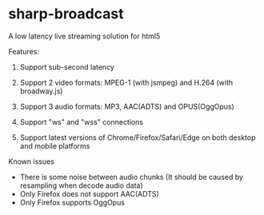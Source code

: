 # sharp-broadcast
A low latency live streaming solution for html5

Features:

1. Support sub-second latency

2. Support 2 video formats: MPEG-1 (with jsmpeg) and H.264 (with broadway.js)

3. Support 3 audio formats: MP3, AAC(ADTS) and OPUS(OggOpus)

4. Support "ws" and "wss" connections

5. Support latest versions of Chrome/Firefox/Safari/Edge on both desktop and mobile platforms

Known issues

- There is some noise between audio chunks (It should be caused by resampling when decode audio data)
- Only Firefox does not support AAC(ADTS)
- Only Firefox supports OggOpus
